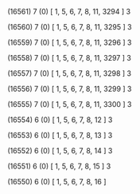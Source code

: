 (16561) 7 (0) [ 1, 5, 6, 7, 8, 11, 3294 ] 3 


(16560) 7 (0) [ 1, 5, 6, 7, 8, 11, 3295 ] 3 


(16559) 7 (0) [ 1, 5, 6, 7, 8, 11, 3296 ] 3 


(16558) 7 (0) [ 1, 5, 6, 7, 8, 11, 3297 ] 3 


(16557) 7 (0) [ 1, 5, 6, 7, 8, 11, 3298 ] 3 


(16556) 7 (0) [ 1, 5, 6, 7, 8, 11, 3299 ] 3 


(16555) 7 (0) [ 1, 5, 6, 7, 8, 11, 3300 ] 3 


(16554) 6 (0) [ 1, 5, 6, 7, 8, 12 ] 3 


(16553) 6 (0) [ 1, 5, 6, 7, 8, 13 ] 3 


(16552) 6 (0) [ 1, 5, 6, 7, 8, 14 ] 3 


(16551) 6 (0) [ 1, 5, 6, 7, 8, 15 ] 3 


(16550) 6 (0) [ 1, 5, 6, 7, 8, 16 ]  

